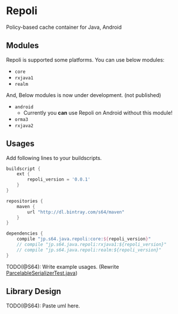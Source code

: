 # Repoli
Policy-based cache container for Java, Android

## Modules

Repoli is supported some platforms. You can use below modules:

- `core`
- `rxjava1`
- `realm`

And, Below modules is now under development. (not published)

- `android`
  - Currently you **can** use Repoli on Android without this module!
- `orma3`
- `rxjava2`

## Usages

Add following lines to your buildscripts.

```groovy
buildscript {
    ext {
        repoli_version = '0.0.1'
    }
}
```

```groovy
repositories {
    maven {
        url "http://dl.bintray.com/s64/maven"
    }
}

dependencies {
    compile "jp.s64.java.repoli:core:${repoli_version}"
    // compile "jp.s64.java.repoli:rxjava1:${repoli_version}"
    // compile "jp.s64.java.repoli:realm:${repoli_version}"
}
```

TODO(@S64): Write example usages. (Rewrite [ParcelableSerializerTest.java](https://github.com/S64/repoli/blob/master/androidTest/src/androidTest/java/jp/s64/java/repoli/android/test/serializer/ParcelableSerializerTest.java))

## Library Design

TODO(@S64): Paste uml here.
